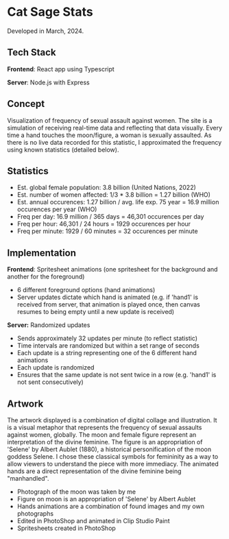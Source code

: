 # Cat Sage Stats
Developed in March, 2024.

## Tech Stack
**Frontend**: React app using Typescript

**Server**: Node.js with Express

## Concept
Visualization of frequency of sexual assault against women. The site is a simulation of receiving real-time data and reflecting that data visually. Every time a hand touches the moon/figure, a woman is sexually assaulted. As there is no live data recorded for this statistic, I approximated the frequency using known statistics (detailed below).

## Statistics
- Est. global female population: 3.8 billion (United Nations, 2022)
- Est. number of women affected: 1/3 * 3.8 billion = 1.27 billion (WHO)
- Est. annual occurences: 1.27 billion / avg. life exp. 75 year = 16.9 million occurences per year (WHO)
- Freq per day: 16.9 million / 365 days = 46,301 occurences per day
- Freq per hour: 46,301 / 24 hours = 1929 occurences per hour
- Freq per minute: 1929 / 60 minutes = 32 occurences per minute

## Implementation
**Frontend**: Spritesheet animations (one spritesheet for the background and another for the foreground)
- 6 different foreground options (hand animations)
- Server updates dictate which hand is animated (e.g. if 'hand1' is received from server, that animation is played once, then canvas resumes to being empty until a new update is received)

**Server:** Randomized updates
- Sends approximately 32 updates per minute (to reflect statistic)
- Time intervals are randomized but within a set range of seconds
- Each update is a string representing one of the 6 different hand animations
- Each update is randomized
- Ensures that the same update is not sent twice in a row (e.g. 'hand1' is not sent consecutively)

## Artwork
The artwork displayed is a combination of digital collage and illustration. It is a visual metaphor that represents the frequency of sexual assaults against women, globally. The moon and female figure represent an interpretation of the divine feminine. The figure is an appropriation of 'Selene' by Albert Aublet (1880), a historical personification of the moon goddess Selene. I chose these classical symbols for femininity as a way to allow viewers to understand the piece with more immediacy. The animated hands are a direct representation of the divine feminine being "manhandled".
- Photograph of the moon was taken by me
- Figure on moon is an appropriation of 'Selene' by Albert Aublet
- Hands animations are a combination of found images and my own photographs
- Edited in PhotoShop and animated in Clip Studio Paint
- Spritesheets created in PhotoShop
